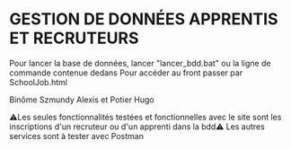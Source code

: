 # GESTION DE DONNÉES APPRENTIS ET RECRUTEURS
Pour lancer la base de données, lancer "lancer_bdd.bat" ou la ligne de commande contenue dedans
Pour accéder au front passer par SchoolJob.html

Binôme Szmundy Alexis et Potier Hugo


⚠️Les seules fonctionnalités testées et fonctionnelles avec le site sont les inscriptions d'un recruteur ou d'un apprenti dans la bdd⚠️
Les autres services sont à tester avec Postman
